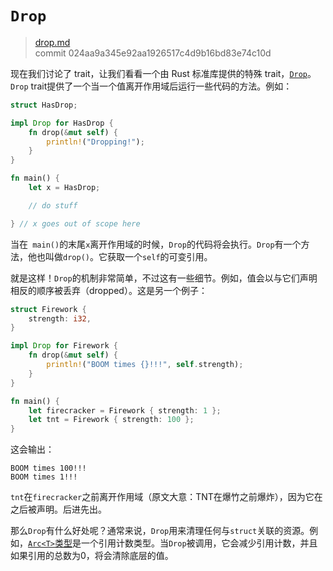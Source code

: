 # `Drop`

> [drop.md](https://github.com/rust-lang/rust/blob/master/src/doc/book/drop.md)
> <br>
> commit 024aa9a345e92aa1926517c4d9b16bd83e74c10d

现在我们讨论了 trait，让我们看看一个由 Rust 标准库提供的特殊 trait，[`Drop`](http://doc.rust-lang.org/nightly/std/ops/trait.Drop.html)。`Drop` trait提供了一个当一个值离开作用域后运行一些代码的方法。例如：

```rust
struct HasDrop;

impl Drop for HasDrop {
    fn drop(&mut self) {
        println!("Dropping!");
    }
}

fn main() {
    let x = HasDrop;

    // do stuff

} // x goes out of scope here
```

当在` main()`的末尾`x`离开作用域的时候，`Drop`的代码将会执行。`Drop`有一个方法，他也叫做`drop()`。它获取一个`self`的可变引用。

就是这样！`Drop`的机制非常简单，不过这有一些细节。例如，值会以与它们声明相反的顺序被丢弃（dropped）。这是另一个例子：

```rust
struct Firework {
    strength: i32,
}

impl Drop for Firework {
    fn drop(&mut self) {
        println!("BOOM times {}!!!", self.strength);
    }
}

fn main() {
    let firecracker = Firework { strength: 1 };
    let tnt = Firework { strength: 100 };
}
```

这会输出：

```text
BOOM times 100!!!
BOOM times 1!!!
```

`tnt`在`firecracker`之前离开作用域（原文大意：TNT在爆竹之前爆炸），因为它在之后被声明。后进先出。

那么`Drop`有什么好处呢？通常来说，`Drop`用来清理任何与`struct`关联的资源。例如，[`Arc<T>`类型](http://doc.rust-lang.org/nightly/std/sync/struct.Arc.html)是一个引用计数类型。当`Drop`被调用，它会减少引用计数，并且如果引用的总数为0，将会清除底层的值。
